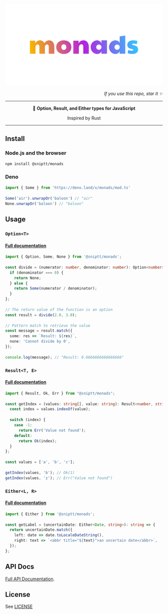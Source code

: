 <p align="center">
  <a href="https://sniptt.com">
    <img src=".github/assets/monads-social-cover.svg" alt="Monads Logo" />
  </a>
</p>

<p align="right">
  <i>If you use this repo, star it ✨</i>
</p>

***

<p align="center">👻 <b>Option, Result, and Either types for JavaScript</b></p>

<p align="center">Inspired by Rust</p>

***

## Install

### Node.js and the browser

```bash
npm install @sniptt/monads
```

### Deno

```typescript
import { Some } from 'https://deno.land/x/monads/mod.ts'

Some('air').unwrapOr('baloon') // "air"
None.unwrapOr('baloon') // "baloon"
```

## Usage

### `Option<T>`

#### [Full documentation](lib/option)

```typescript
import { Option, Some, None } from '@sniptt/monads';

const divide = (numerator: number, denominator: number): Option<number> => {
  if (denominator === 0) {
    return None;
  } else {
    return Some(numerator / denominator);
  }
};

// The return value of the function is an option
const result = divide(2.0, 3.0);

// Pattern match to retrieve the value
const message = result.match({
  some: res => `Result: ${res}`,
  none: 'Cannot divide by 0',
});

console.log(message); // "Result: 0.6666666666666666"
```

### `Result<T, E>`

#### [Full documentation](lib/result)

```typescript
import { Result, Ok, Err } from "@sniptt/monads";

const getIndex = (values: string[], value: string): Result<number, string> => {
  const index = values.indexOf(value);

  switch (index) {
    case -1:
      return Err('Value not found');
    default:
      return Ok(index);
  }
};

const values = ['a', 'b', 'c'];

getIndex(values, 'b'); // Ok(1)
getIndex(values, 'z'); // Err("Value not found")
```

### `Either<L, R>`

#### [Full documentation](lib/either)

```typescript
import { Either } from '@sniptt/monads';

const getLabel = (uncertainDate: Either<Date, string>): string => {
  return uncertainDate.match({
    left: date => date.toLocaleDateString(),
    right: text => `<abbr title="${text}">an uncertain date</abbr>`,
  });
};
```

## API Docs

[Full API Documentation](docs/README.md).

## License

See [LICENSE](LICENSE)
